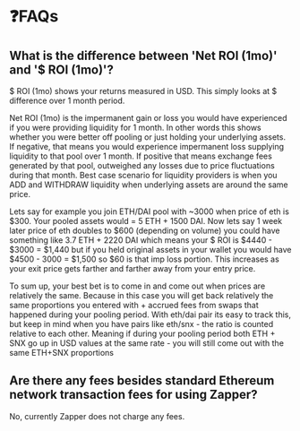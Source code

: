 # ❓FAQs

## What is the difference between 'Net ROI \(1mo\)' and '$ ROI \(1mo\)'?

$ ROI \(1mo\) shows your returns measured in USD. This simply looks at $ difference over 1 month period.

Net ROI \(1mo\) is the impermanent gain or loss you would have experienced if you were providing liquidity for 1 month. In other words this shows whether you were better off pooling or just holding your underlying assets. If negative, that means you would experience impermanent loss supplying liquidity to that pool over 1 month. If positive that means exchange fees generated by that pool, outweighed any losses due to price fluctuations during that month. Best case scenario for liquidity providers is when you ADD and WITHDRAW liquidity when underlying assets are around the same price.

Lets say for example you join ETH/DAI pool with ~3000 when price of eth is $300. Your pooled assets would = 5 ETH + 1500 DAI. Now lets say 1 week later price of eth doubles to $600 (depending on volume) you could have something like 3.7 ETH + 2220 DAI which means your $ ROI is $4440 - $3000 = $1,440 but if you held original assets in your wallet you would have $4500 - 3000 = $1,500 so $60 is that imp loss portion. This increases as your exit price gets farther and farther away from your entry price.  

To sum up, your best bet is to come in and come out when prices are relatively the same. Because in this case you will get back relatively the same proportions you entered with + accrued fees from swaps that happened during your pooling period. With eth/dai pair its easy to track this, but keep in mind when you have pairs like eth/snx - the ratio is counted relative to each other. Meaning if during your pooling period both ETH + SNX go up in USD values at the same rate - you will still come out with the same ETH+SNX proportions


## Are there any fees besides standard Ethereum network transaction fees for using Zapper?

No, currently Zapper does not charge any fees.


